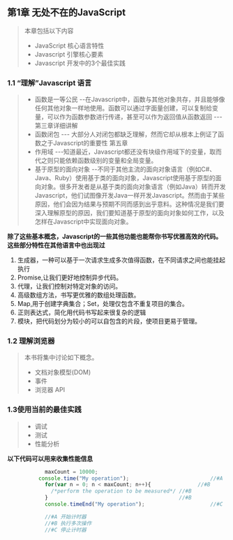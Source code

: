 ## 第1章 无处不在的JavaScript

> 本章包括以下内容
> + JavaScript 核心语言特性
> + Javascript 引擎核心要素
> + Javascript 开发中的3个最佳实践

### 1.1 “理解”Javascript 语言

> + 函数是一等公民  --在Javascript中，函数与其他对象共存，并且能够像任何其他对象一样地使用。函数可以通过字面量创建，可以复制给变量，可以作为函数参数进行传递，甚至可以作为返回值从函数返回  ---第三章详细讲解
> + 函数闭包 --- 大部分人对闭包都缺乏理解，然而它却从根本上例证了函数之于Javascript的重要性  第五章
> + 作用域 ---知道最近，Javascript都还没有块级作用域下的变量，取而代之则只能依赖函数级别的变量和全局变量。
> + 基于原型的面向对象 --不同于其他主流的面向对象语言（例如C#、Java、Ruby）使用基于类的面向对象，Javascript使用基于原型的面向对象。很多开发者是从基于类的面向对象语言（例如Java）转而开发Javascript，他们试图像开发Java一样开发Javascript。然而由于某些原因，他们会因为结果与预期不同而感到出乎意料。这种情况是我们要深入理解原型的原因，我们要知道基于原型的面向对象如何工作，以及怎样在Javascript中实现面向对象。

**除了这些基本概念，Javascript的一些其他功能也能帮你书写优雅高效的代码。这些部分特性在其他语言中也出现过**

1. 生成器，一种可以基于一次请求生成多次值得函数，在不同请求之间也能挂起执行
2. Promise,让我们更好地控制异步代码。
3. 代理，让我们控制对特定对象的访问。
4. 高级数组方法，书写更优雅的数组处理函数。
5. Map,用于创建字典集合；Set，处理仅包含不重复项目的集合。
6. 正则表达式，简化用代码书写起来很复杂的逻辑
7. 模块，把代码划分为较小的可以自包含的片段，使项目更易于管理。

### 1.2 理解浏览器

> 本书将集中讨论如下概念。
> + 文档对象模型(DOM)
> + 事件
> + 浏览器 API

### 1.3使用当前的最佳实践

> + 调试
> + 测试
> + 性能分析


**以下代码可以用来收集性能信息**
```javascript
			maxCount = 10000;
		  console.time("My operation"); 						 //#A
			for(var n = 0; n < maxCount; n++){ 				 //#B
			  /*perform the operation to be measured*/ //#B
			}                                          //#B
			console.timeEnd("My operation");					 //#C

			//#A 开始计时器
			//#B 执行多次操作
			//#C 停止计时器
```